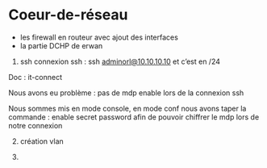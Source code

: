 # Coeur-de-réseau

* les firewall en routeur avec ajout des interfaces 
* la partie DCHP de erwan 


1. ssh 
connexion ssh : ssh adminorl@10.10.10.10 et c’est en /24 

Doc : it-connect  

Nous avons eu problème : pas de mdp enable lors de la connexion ssh  

Nous sommes mis en mode console, en mode conf nous avons taper la commande : enable secret password <mot de passes> afin de pouvoir chiffrer le mdp lors de notre connexion 

2. création vlan 

3. 


